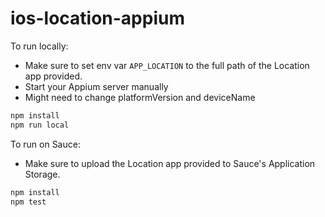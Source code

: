 # ios-location-appium


To run locally:
- Make sure to set env var `APP_LOCATION` to the full path of the Location app provided.
- Start your Appium server manually
- Might need to change platformVersion and deviceName
```bash
npm install
npm run local
```

To run on Sauce:
- Make sure to upload the Location app provided to Sauce's Application Storage.
```bash
npm install
npm test
```
